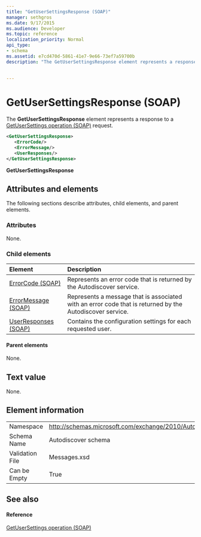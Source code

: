 ```yaml
---
title: "GetUserSettingsResponse (SOAP)"
manager: sethgros
ms.date: 9/17/2015
ms.audience: Developer
ms.topic: reference
localization_priority: Normal
api_type:
- schema
ms.assetid: e7cd470d-5861-41e7-9e66-73ef7a59700b
description: "The GetUserSettingsResponse element represents a response to a GetUserSettings operation (SOAP) request."
 
 
---
```


# GetUserSettingsResponse (SOAP)

The **GetUserSettingsResponse** element represents a response to a [GetUserSettings operation (SOAP)](getusersettings-operation-soap.md) request. 
  
```XML
<GetUserSettingsResponse>
   <ErrorCode/>
   <ErrorMessage/>
   <UserResponses/>
</GetUserSettingsResponse>
```

 **GetUserSettingsResponse**
## Attributes and elements

The following sections describe attributes, child elements, and parent elements.
  
### Attributes

None.
  
### Child elements

|**Element**|**Description**|
|:-----|:-----|
|[ErrorCode (SOAP)](errorcode-soap.md) <br/> |Represents an error code that is returned by the Autodiscover service.  <br/> |
|[ErrorMessage (SOAP)](errormessage-soap.md) <br/> |Represents a message that is associated with an error code that is returned by the Autodiscover service.  <br/> |
|[UserResponses (SOAP)](userresponses-soap.md) <br/> |Contains the configuration settings for each requested user.  <br/> |
   
#### Parent elements

None.
  
## Text value

None.
  
## Element information

|||
|:-----|:-----|
|Namespace  <br/> |http://schemas.microsoft.com/exchange/2010/Autodiscover  <br/> |
|Schema Name  <br/> |Autodiscover schema  <br/> |
|Validation File  <br/> |Messages.xsd  <br/> |
|Can be Empty  <br/> |True  <br/> |
   
## See also

#### Reference

[GetUserSettings operation (SOAP)](getusersettings-operation-soap.md)

